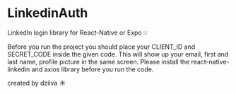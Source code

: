 # LinkedinAuth
LinkedIn login library for React-Native or Expo 💡

Before you run the project you should place your CLIENT_ID and SECRET_CODE inside the given code.
This will show up your email, first and last name, profile picture in the same screen.
Please install the react-native-linkedin and axios library before you run the code.

created by dzilva ☀
